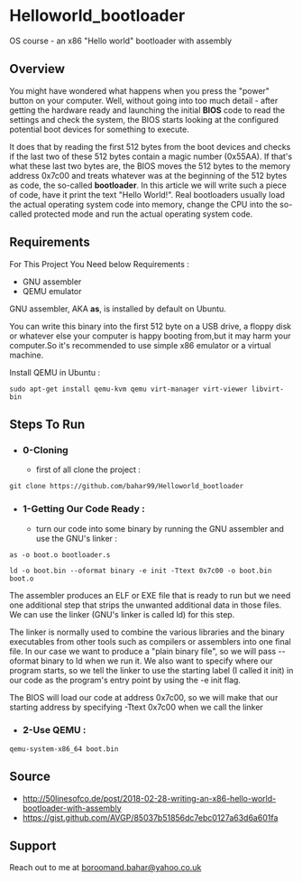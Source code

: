 # Helloworld_bootloader
OS course - an x86 "Hello world" bootloader with assembly

## Overview
You might have wondered what happens when you press the "power" button on your computer. Well, without going into too much detail - after getting the hardware ready and launching the initial **BIOS** code to read the settings and check the system, the BIOS starts looking at the configured potential boot devices for something to execute.

It does that by reading the first 512 bytes from the boot devices and checks if the last two of these 512 bytes contain a magic number (0x55AA). If that's what these last two bytes are, the BIOS moves the 512 bytes to the memory address 0x7c00 and treats whatever was at the beginning of the 512 bytes as code, the so-called **bootloader**. In this article we will write such a piece of code, have it print the text "Hello World!".
Real bootloaders usually load the actual operating system code into memory, change the CPU into the so-called protected mode and run the actual operating system code.

## Requirements
For This Project You Need below Requirements :

 - GNU assembler 
 - QEMU emulator

GNU assembler, AKA **as**, is installed by default on Ubuntu.
 
You can write this binary into the first 512 byte on a USB drive, a floppy disk or whatever else your computer is happy booting from,but it may harm your computer.So it's recommended to use simple x86 emulator or a virtual machine.

Install QEMU in Ubuntu :
```
sudo apt-get install qemu-kvm qemu virt-manager virt-viewer libvirt-bin
```

## Steps To Run 
  * ### 0-Cloning
    + first of all clone the project : 

 ```
 git clone https://github.com/bahar99/Helloworld_bootloader
  ```

  * ### 1-Getting Our Code Ready : 
    + turn our code into some binary by running the GNU assembler and use the GNU's linker :
  
 ```
 as -o boot.o bootloader.s
 ```
  ```
ld -o boot.bin --oformat binary -e init -Ttext 0x7c00 -o boot.bin boot.o
 ```

The assembler produces an ELF or EXE file that is ready to run but we need one additional step that strips the unwanted additional data in those files. We can use the linker (GNU's linker is called ld) for this step.

The linker is normally used to combine the various libraries and the binary executables from other tools such as compilers or assemblers into one final file. In our case we want to produce a "plain binary file", so we will pass --oformat binary to ld when we run it. We also want to specify where our program starts, so we tell the linker to use the starting label (I called it init) in our code as the program's entry point by using the -e init flag.

 The BIOS will load our code at address 0x7c00, so we will make that our starting address by specifying -Ttext 0x7c00 when we call the linker

  * ### 2-Use QEMU :
  
   ```
qemu-system-x86_64 boot.bin
 ```
 
## Source
  * http://50linesofco.de/post/2018-02-28-writing-an-x86-hello-world-bootloader-with-assembly
  * https://gist.github.com/AVGP/85037b51856dc7ebc0127a63d6a601fa
  
## Support
Reach out to me at boroomand.bahar@yahoo.co.uk
